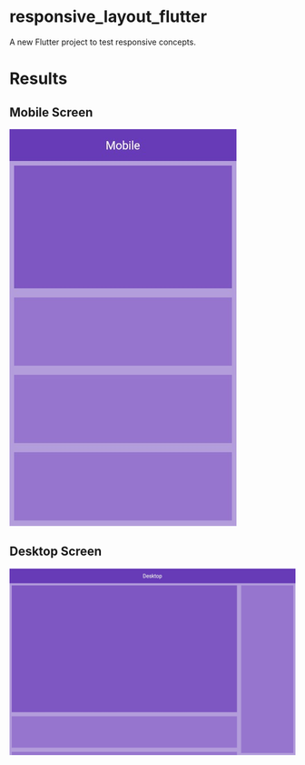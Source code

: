 # responsive_layout_flutter

A new Flutter project to test responsive concepts.

# Results

## Mobile Screen
![Mobile Screen Sample](/docs/mobile.jpg)

## Desktop Screen
![Desktop Screen Sample](/docs/desktop.jpg)